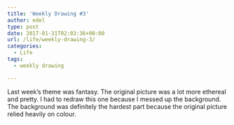 ```yaml
---
title: 'Weekly Drawing #3'
author: edel
type: post
date: 2017-01-31T02:03:36+00:00
url: /life/weekly-drawing-3/
categories:
  - Life
tags:
  - weekly drawing

---
```

Last week&#8217;s theme was fantasy. The original picture was a lot more ethereal and pretty. I had to redraw this one because I messed up the background. The background was definitely the hardest part because the original picture relied heavily on colour.

<img data-attachment-id="167" data-permalink="http://edelgrace.me/blog/life/weekly-drawing-3/attachment/drawing-deer/" data-orig-file="https://i1.wp.com/edelgrace.me/blog/wp-content/uploads/2017/01/drawing-deer.jpg?fit=600%2C338" data-orig-size="600,338" data-comments-opened="1" data-image-meta="{&quot;aperture&quot;:&quot;2.4&quot;,&quot;credit&quot;:&quot;&quot;,&quot;camera&quot;:&quot;LG-K210&quot;,&quot;caption&quot;:&quot;&quot;,&quot;created_timestamp&quot;:&quot;1485702492&quot;,&quot;copyright&quot;:&quot;&quot;,&quot;focal_length&quot;:&quot;3.18&quot;,&quot;iso&quot;:&quot;100&quot;,&quot;shutter_speed&quot;:&quot;0.033333333333333&quot;,&quot;title&quot;:&quot;&quot;,&quot;orientation&quot;:&quot;1&quot;}" data-image-title="drawing-deer" data-image-description="" data-medium-file="https://i1.wp.com/edelgrace.me/blog/wp-content/uploads/2017/01/drawing-deer.jpg?fit=300%2C169" data-large-file="https://i1.wp.com/edelgrace.me/blog/wp-content/uploads/2017/01/drawing-deer.jpg?fit=600%2C338" src="https://i1.wp.com/edelgrace.me/blog/wp-content/uploads/2017/01/drawing-deer.jpg?resize=600%2C338" alt="" class="alignnone size-full wp-image-167" srcset="https://i1.wp.com/edelgrace.me/blog/wp-content/uploads/2017/01/drawing-deer.jpg?w=600 600w, https://i1.wp.com/edelgrace.me/blog/wp-content/uploads/2017/01/drawing-deer.jpg?resize=300%2C169 300w" sizes="(max-width: 600px) 100vw, 600px" data-recalc-dims="1" />